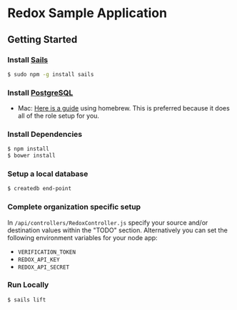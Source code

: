 # Redox Sample Application

## Getting Started

### Install [Sails](http://sailsjs.org)
~~~bash
$ sudo npm -g install sails
~~~

### Install [PostgreSQL](http://www.postgresql.org/)
  * Mac: [Here is a guide](http://www.gotealeaf.com/blog/how-to-install-postgresql-on-a-mac) using homebrew. This is preferred because it does all of the role setup for you.
  
### Install Dependencies
~~~bash
$ npm install
$ bower install
~~~

### Setup a local database
~~~bash
$ createdb end-point
~~~

### Complete organization specific setup
In `/api/controllers/RedoxController.js` specify your source and/or destination values within the "TODO" section. Alternatively you can set the following environment variables for your node app: 
- `VERIFICATION_TOKEN`
- `REDOX_API_KEY`
- `REDOX_API_SECRET`

### Run Locally
~~~bash
$ sails lift
~~~
